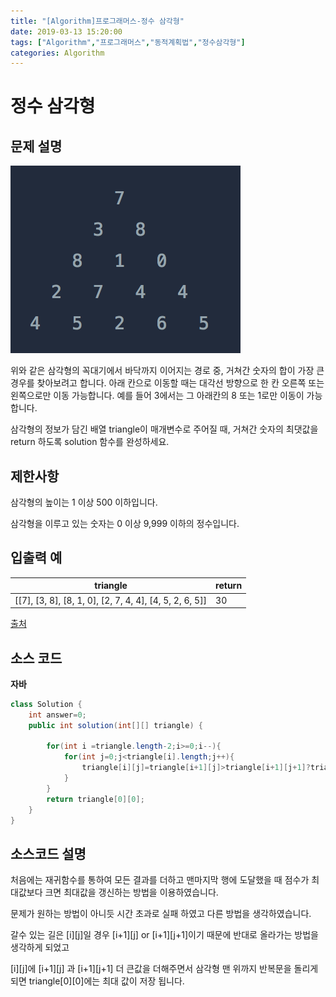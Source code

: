 ```yaml
---
title: "[Algorithm]프로그래머스-정수 삼각형"
date: 2019-03-13 15:20:00                             
tags: ["Algorithm","프로그래머스","동적계획법","정수삼각형"]
categories: Algorithm                                    
---
```

# 정수 삼각형

## 문제 설명

![triangle](/images/triangle.png)

위와 같은 삼각형의 꼭대기에서 바닥까지 이어지는 경로 중, 거쳐간 숫자의 합이 가장 큰 경우를 찾아보려고 합니다. 아래 칸으로 이동할 때는 대각선 방향으로 한 칸 오른쪽 또는 왼쪽으로만 이동 가능합니다. 예를 들어 3에서는 그 아래칸의 8 또는 1로만 이동이 가능합니다.

삼각형의 정보가 담긴 배열 triangle이 매개변수로 주어질 때, 거쳐간 숫자의 최댓값을 return 하도록 solution 함수를 완성하세요.
## 제한사항

삼각형의 높이는 1 이상 500 이하입니다.

삼각형을 이루고 있는 숫자는 0 이상 9,999 이하의 정수입니다.

## 입출력 예
|triangle|return|
|---|---|
|[[7], [3, 8], [8, 1, 0], [2, 7, 4, 4], [4, 5, 2, 6, 5]]|30|


[출처](http://stats.ioinformatics.org/countries/SWE)

## 소스 코드
**자바**
```java
class Solution {
    int answer=0;
    public int solution(int[][] triangle) {
        
        for(int i =triangle.length-2;i>=0;i--){
            for(int j=0;j<triangle[i].length;j++){
                triangle[i][j]=triangle[i+1][j]>triangle[i+1][j+1]?triangle[i][j]+triangle[i+1][j]: triangle[i][j]+ triangle[i+1][j+1];
            }
        }
        return triangle[0][0];
    }  
}
```
## 소스코드 설명

처음에는 재귀함수를 통하여 모든 결과를 더하고 맨마지막 행에 도달했을 때 점수가 최대값보다 크면 최대값을 갱신하는 방법을 이용하였습니다.

문제가 원하는 방법이 아니듯 시간 초과로 실패 하였고 다른 방법을 생각하였습니다.

갈수 있는 길은 [i][j]일 경우 [i+1][j] or [i+1][j+1]이기 때문에 반대로 올라가는 방법을 생각하게 되었고

[i][j]에 [i+1][j] 과 [i+1][j+1] 더 큰값을 더해주면서 삼각형 맨 위까지 반복문을 돌리게 되면 triangle[0][0]에는 최대 값이 저장 됩니다.
  